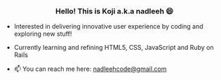 <h3 align="center"> Hello! This is Koji a.k.a nadleeh 😄 </h3>

- Interested in delivering innovative user experience by coding and exploring new stuff!
  
- Currently learning and refining HTML5, CSS, JavaScript and Ruby on Rails
  
- 📫 You can reach me here: nadleehcode@gmail.com

<!---
imnadleeh/imnadleeh is a ✨ special ✨ repository because its `README.md` (this file) appears on your GitHub profile.
You can click the Preview link to take a look at your changes.
--->

